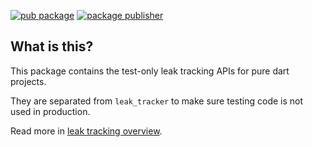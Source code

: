 [![pub package](https://img.shields.io/pub/v/leak_tracker_testing.svg)](https://pub.dev/packages/leak_tracker_testing)
[![package publisher](https://img.shields.io/pub/publisher/leak_tracker_testing.svg)](https://pub.dev/packages/leak_tracker_testing/publisher)

## What is this?

This package contains the test-only leak tracking APIs for pure dart projects.

They are separated from `leak_tracker` to make sure
testing code is not used in production.

Read more in [leak tracking overview](https://github.com/dart-lang/leak_tracker/blob/main/doc/leak_tracking/OVERVIEW.md).
